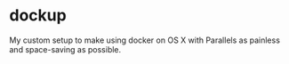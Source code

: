# dockup
My custom setup to make using docker on OS X with Parallels as painless and space-saving as possible.
